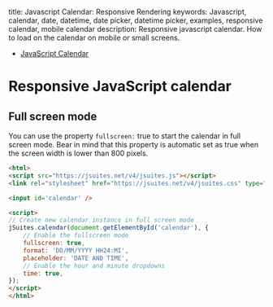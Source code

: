 title: Javascript Calendar: Responsive Rendering
keywords: Javascript, calendar, date, datetime, date picker, datetime picker, examples, responsive calendar, mobile calendar
description: Responsive javascript calendar. How to load on the calendar on mobile or small screens.

* [JavaScript Calendar](/docs/v4/javascript-calendar)

Responsive JavaScript calendar
==============================

Full screen mode
----------------

You can use the property `fullscreen:` true to start the calendar in full screen mode. Bear in mind that this property is automatic set as true when the screen width is lower than 800 pixels.

  
```html
<html>
<script src="https://jsuites.net/v4/jsuites.js"></script>
<link rel="stylesheet" href="https://jsuites.net/v4/jsuites.css" type="text/css" />

<input id='calendar' />

<script>
// Create new calendar instance in full screen mode
jSuites.calendar(document.getElementById('calendar'), {
    // Enable the fullscreen mode
    fullscreen: true,
    format: 'DD/MM/YYYY HH24:MI',
    placeholder: 'DATE AND TIME',
    // Enable the hour and minute dropdowns
    time: true,
});
</script>
</html>
```

